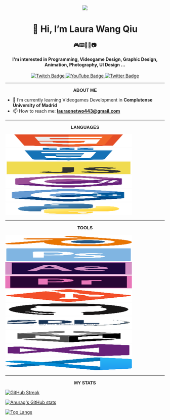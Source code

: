 <div id="header" align="center">
    <img  width="250" src="https://media.giphy.com/media/LMcB8XospGZO8UQq87/giphy.gif">
    <h1> 👋 Hi, I’m Laura Wang Qiu</h4>
    <div>
        <h3>🎮⌨️🎨🎥📷</h3>
        <h4>I'm interested in Programming, Videogame Design, Graphic Design, Animation, Photography, UI Design ...</h4>
        <a href="https://www.twitch.tv/yaylowg" target="_blank">
        <img src="https://img.shields.io/twitch/status/yaylowg?color=purple&logo=twitch&style=for-the-badge" alt="Twitch Badge"/>
        </a>
        <a href="https://www.youtube.com/channel/UCJPKLdfgL67m9pIMbxB_DaA" target="_blank">
        <img src="https://img.shields.io/youtube/channel/subscribers/UCJPKLdfgL67m9pIMbxB_DaA?label=LauraOnetwo&logo=youtube&style=for-the-badge" alt="YouTube Badge"/> 
        </a>
        <a href="https://twitter.com/LauraWangQiu" target="_blank">
        <img src="https://img.shields.io/twitter/follow/LauraWangQiu?color=blue&label=LauraWangQiu&logo=twitter&style=for-the-badge" alt="Twitter Badge"/> 
    </a>
    </div>
</div>

---
<p style="text-align: center; font-family: Arial;"><b>ABOUT ME</b></p>

- 🌱 I’m currently learning Videogames Development in <b>Complutense University of Madrid</b>
- 📫 How to reach me: **lauraonetwo443@gmail.com**

---
<p style="text-align: center; font-family: Arial;"><b>LANGUAGES</b></p>

<div align="left">
    <img src="https://github.com/devicons/devicon/blob/master/icons/html5/html5-original.svg" title="HTML5" alt="HTML" width="400" height="40"/>&nbsp;
    <img src="https://github.com/devicons/devicon/blob/master/icons/css3/css3-plain-wordmark.svg" title="CSS" alt="CSS" width="400" height="40"/>&nbsp;
    <img src="https://github.com/devicons/devicon/blob/master/icons/javascript/javascript-original.svg" title="JavaScript" alt="JavaScript" width="400" height="40"/>&nbsp;
    <img src="https://github.com/devicons/devicon/blob/master/icons/csharp/csharp-original.svg" title="C#" alt="C#" width="400" height="40"/>&nbsp;
    <img src="https://github.com/devicons/devicon/blob/master/icons/cplusplus/cplusplus-original.svg" title="C++" alt="C++" width="400" height="40"/>&nbsp;
    <img src="https://github.com/devicons/devicon/blob/master/icons/python/python-original.svg" title="Python" alt="Python" width="400" height="40"/>&nbsp;
</div>

---
<p style="text-align: center; font-family: Arial;"><b>TOOLS</b></p>

<div align="left">
    <img src="https://github.com/devicons/devicon/blob/master/icons/blender/blender-original.svg" title="Blender" alt="Blender" width="400" height="40"/>&nbsp;
    <img src="https://github.com/devicons/devicon/blob/master/icons/photoshop/photoshop-plain.svg" title="PhotoShop" alt="PhotoShop" width="400" height="40"/>&nbsp;
    <img src="https://github.com/devicons/devicon/blob/master/icons/aftereffects/aftereffects-original.svg" title="AfterEffects" alt="AffterEffects" width="400" height="40"/>&nbsp;
    <img src="https://github.com/devicons/devicon/blob/master/icons/premierepro/premierepro-original.svg" title="PremierePro" alt="PremierePro" width="400" height="40"/>&nbsp;
    <img src="https://github.com/devicons/devicon/blob/master/icons/git/git-original.svg" title="Git" alt="Git" width="400" height="40"/>&nbsp;
    <img src="https://github.com/devicons/devicon/blob/master/icons/github/github-original.svg" title="GitHub" alt="GitHub" width="400" height="40"/>&nbsp;
    <img src="https://github.com/devicons/devicon/blob/master/icons/sdl/sdl-original.svg" title="SDL" alt="SDL" width="400" height="40"/>&nbsp;
    <img src="https://github.com/devicons/devicon/blob/master/icons/unity/unity-original.svg" title="Unity" alt="Unity" width="400" height="40"/>&nbsp;
    <img src="https://github.com/devicons/devicon/blob/master/icons/visualstudio/visualstudio-plain.svg" title="Visual Studio" alt="Visual Studio" width="400" height="40"/>&nbsp;
    <img src="https://github.com/devicons/devicon/blob/master/icons/vscode/vscode-original.svg" title="VS Code" alt="VS Code" width="400" height="40"/>&nbsp;
</div>

---
<p style="text-align: center; font-family: Arial;"><b>MY STATS</b></p>

[![GitHub Streak](https://streak-stats.demolab.com?user=LauraWangQiu&theme=radical&border_radius=4)](https://github.com/LauraWangQiu)

[![Anurag's GitHub stats](https://github-readme-stats.vercel.app/api?username=LauraWangQiu&show_icons=true&theme=radical)](https://github.com/LauraWangQiu)

[![Top Langs](https://github-readme-stats.vercel.app/api/top-langs/?username=lauraonetwo&theme=radical)](https://github.com/lauraonetwo)